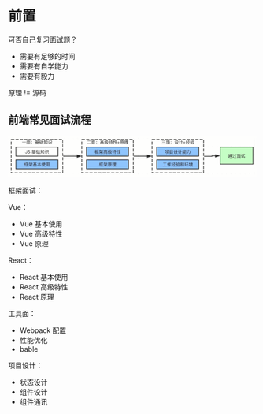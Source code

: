 # 前置

可否自己复习面试题？
- 需要有足够的时间
- 需要有自学能力
- 需要有毅力

原理 != 源码

## 前端常见面试流程

![002.PNG](./img//002.PNG)

框架面试：

Vue：
- Vue 基本使用
- Vue 高级特性
- Vue 原理

React：
- React 基本使用
- React 高级特性
- React 原理

工具面：
- Webpack 配置
- 性能优化
- bable

项目设计：
- 状态设计
- 组件设计
- 组件通讯


